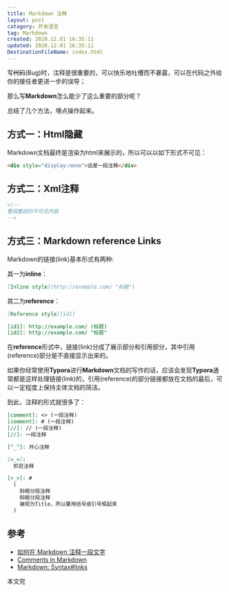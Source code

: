 ```yaml
---
title: Markdown 注释
layout: post
catagory: 开发语言
tag: Markdown
created: 2020.12.01 16:35:11
updated: 2020.12.01 16:35:11
DestinationFileName: index.html
---
```


写~~代码~~(Bug)时，注释是很重要的，可以快乐地吐槽而不暴露，可以在代码之外给你的接任者更进一步的误导；

那么写**Markdown**怎么能少了这么重要的部分呢？

总结了几个方法，埋点操作起来。

## 方式一：Html隐藏
Markdown文档最终是渲染为html来展示的，所以可以以如下形式不可见：
```html
<div style="display:none">这是一段注释</div>
```

<div style="display:none">如果看到我，说明隐藏失败</div>

## 方式二：Xml注释
```xml
<!--
整段整段的不可见内容
-->
```
<!--
如果看到我，说明隐藏失败
-->

## 方式三：Markdown reference Links
Markdown的链接(link)基本形式有两种:

其一为**inline**：
```markdown
[Inline style](http://example.com/ "标题")
```
其二为**reference**：
```markdown
[Reference style][id1]

[id1]: http://example.com/ (标题)
[id2]: http://example.com/ "标题"
```

在**reference**形式中，链接(link)分成了展示部分和引用部分，其中引用(reference)部分是不直接显示出来的。

如果你经常使用**Typora**进行**Markdown**文档的写作的话，应该会发现**Typora**通常都是这样处理链接(link)的，引用(reference)的部分链接都放在文档的最后，可以一定程度上保持主体文档的简洁。

到此，注释的形式就很多了：
```markdown
[comment]: <> (一段注释)
[comment]: # (一段注释)
[//]: // (一段注释)
[//]: 一段注释

[^_^]: 开心注释

[>_<]:
  抓狂注释

[>_>]: #
  (
    斜眼分段注释
    斜眼分段注释
    被视为Title，所以要用括号或引号框起来
  )
```

[comment]: # (一段注释,如果看到我,说明隐藏失败)
[//]: // (一段注释,如果看到我,说明隐藏失败)
[//]: 一段注释,如果看到我,说明隐藏失败

[^_^]: 开心注释,如果看到我,说明隐藏失败

[>_<]:
  抓狂注释,如果看到我,说明隐藏失败

[>_>]: #
  (
    斜眼分段注释
    斜眼分段注释
    如果看到我，说明隐藏失败
  )

## 参考
* [如何在 Markdown 注释一段文字](https://www.jianshu.com/p/9be87e7e15bf)
* [Comments in Markdown](https://daringfireball.net/projects/markdown/syntax#link)
* [Markdown: Syntax#links](https://stackoverflow.com/questions/4823468/comments-in-markdown)

本文完
